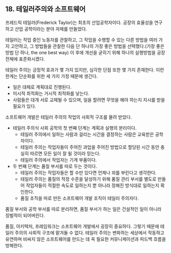 
## 18. 테일러주의와 소프트웨어

프레드릭 테일러(Frederick Taylor)는 최초의 산업공학자이다. 
공장의 효율성을 연구하고 산업 공학이라는 분야 자체를 만들었다. 

테일러는 작업 중인 노동자를 관찰하고, 그 작업을 수행할 수 있는 다른 방법을 여러 가지 고안하고, 그 방법들을 관찰한 다음 단 하나의 가장 좋은 방법을 선택했다.(가장 좋은 방법 단 하나, the one best way)
이 후에 개선을 굳히기 위해 하나의 실행방법을 공장 전체에 표준화시켰다. 

테일러 주의는 긍정적 효과가 몇 가지 있지만, 심각한 단점 또한 몇 가지 존재한다. 
이런 한계는 단순화를 위한 세 가지 가정 때문에 생긴다. 

* 일은 대체로 계획대로 진행된다. 
* 미시적 최적화는 거시적 최적화를 낳는다.
* 사람들은 대개 서로 교체될 수 있으며, 일을 할려면 무엇을 해야 하는지 지시를 받을 필요가 있다. 

소프트웨어 개발은 테일러 주의의 작업의 사회적 구조를 물려 받았다. 

* 테일러 주의식 사회 공학의 첫 번째 단계는 계획과 실행의 분리이다. 
    * 테일러 주의에서 일하는 사람과 걸리는 시간을 결정하는 사람은 교육받은 공학자이다.
    * 테일러 주의는 작업자들이 주어진 과업을 주어진 방법으로 할당된 시간 동안 충실히 따르면 모든 일이 잘 될 것이라 믿는다.
    * 테일러 주의에서 작업자는 기계 부품이다.
* 두 번째 단계는 품질 부서를 따로 두는 것이다. 
    * 테일러 주의는 작업자들은 할 수만 있다면 언제나 꾀를 부린다고 생각한다. 
    * 테일러 주의는 품질의 적정 수준을 달성하기 위해 품질 관리 부서를 별도로 만들어 작업자들이 적절한 속도로 일하는지 뿐 아니라 정해진 방식대로 일하는지 확인한다.
    * 품질 조직을 따로 만든 소프트웨어 개발 조직이 테일러 주의자다. 

품질 부서와 공학 부서를 따로 분리하면, 품질 부서가 하는 일은 건설적인 일이 아니라 징벌적이 되어버린다. 

품질, 아키텍처, 프레임워크는 소프트웨어 개발에서 굉장히 중요하다. 
그렇기 때문에 테일러 주의의 사회적 구조에 맡겨둘 수 없다. 
테일러 주의는 변화하는 세상에서 작동하고 유연하며 비싸지 않은 소프트웨어를 만드는 데 꼭 필요한 커뮤니케이션과 피드백 흐름을 방해한다. 

